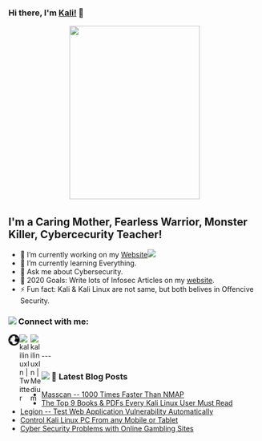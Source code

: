 ### Hi there, I'm [Kali!](https://www.kalilinux.in) 👋

<p align="center">
  <img width="260" height="346" src="https://raw.githubusercontent.com/jaykali/jaykali/master/kali.gif">
</p>

## I'm a Caring Mother, Fearless Warrior, Monster Killer, Cybercecurity Teacher!
 - 🔭 I’m currently working on my [Website](https://www.kalilinux.in)<img src="https://media.giphy.com/media/WUlplcMpOCEmTGBtBW/giphy.gif" width="50">
  - 🌱 I’m currently learning Everything.
  - 💬 Ask me about Cybersecurity.
  - 🥅 2020 Goals: Write lots of Infosec Articles on my [website](https://www.kalilinux.in).
  - ⚡ Fun fact: Kali & Kali Linux are not same, but both belives in Offencive Security.

### <img height="30" src="https://raw.githubusercontent.com/jaykali/jaykali/master/soulgem-homura.gif"/> Connect with me:

[<img align="left" alt="kalilinux.in" width="22px" src="https://raw.githubusercontent.com/iconic/open-iconic/master/svg/globe.svg" />][website]
[<img align="left" alt="kalilinuxIn | Twitter" width="22px" src="https://cdn.jsdelivr.net/npm/simple-icons@v3/icons/twitter.svg" />][twitter]
[<img align="left" alt="kalilinuxIn | Medium" width="22px" src="https://raw.githubusercontent.com/jaykali/jaykali/master/medium.png" />][medium]

<br />
<br />
---

### <img height="30" src="https://raw.githubusercontent.com/jaykali/jaykali/master/soulgem-sayaka.gif"/> 📕 Latest Blog Posts
<!-- BLOG-POST-LIST:START -->
- [Masscan -- 1000 Times Faster Than NMAP](https://www.kalilinux.in/2020/09/masscan-1000-times-faster-than-nmap.html)
- [The Top 9 Books & PDFs Every Kali Linux User Must Read](https://www.kalilinux.in/2020/09/kali-linux-pdf.html)
- [Legion -- Test Web Application Vulnerability Automatically](https://www.kalilinux.in/2020/09/legion-kali-linux.html)
- [Control Kali Linux PC From any Mobile or Tablet](https://www.kalilinux.in/2020/08/control-kali-linux-from-mobile.html)
- [Cyber Security Problems with Online Gambling Sites](https://www.kalilinux.in/2020/08/cyber-security-problems-with-online.html)
<!-- BLOG-POST-LIST:END -->





[website]: https://www.kalilinux.in
[twitter]: https://twitter.com/KaliLinux_in
[medium]: https://medium.com/@kalilinux.in
